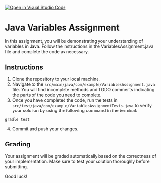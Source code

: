 [![Open in Visual Studio Code](https://classroom.github.com/assets/open-in-vscode-718a45dd9cf7e7f842a935f5ebbe5719a5e09af4491e668f4dbf3b35d5cca122.svg)](https://classroom.github.com/online_ide?assignment_repo_id=11758827&assignment_repo_type=AssignmentRepo)
# Java Variables Assignment

In this assignment, you will be demonstrating your understanding of variables in Java. Follow the instructions in the VariablesAssignment.java file and complete the code as necessary.

## Instructions

1. Clone the repository to your local machine.
2. Navigate to the `src/main/java/com/example/VariablesAssignment.java` file. You will find incomplete methods and TODO comments indicating the parts of the code you need to complete.
3. Once you have completed the code, run the tests in `src/test/java/com/example/VariablesAssignmentTests.java` to verify your solution by using the following command in the terminal:

```gradle test```

4. Commit and push your changes.

## Grading

Your assignment will be graded automatically based on the correctness of your implementation. Make sure to test your solution thoroughly before submitting.

Good luck!
